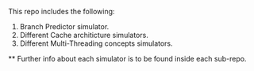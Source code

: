 This repo includes the following:
1) Branch Predictor simulator.
2) Different Cache architicture simulators.
3) Different Multi-Threading concepts simulators.

** Further info about each simulator is to be found inside each sub-repo.
